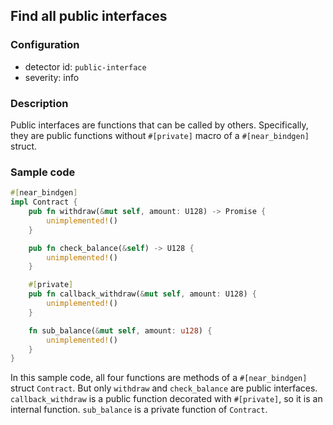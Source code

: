 ## Find all public interfaces

### Configuration

* detector id: `public-interface`
* severity: info

### Description

Public interfaces are functions that can be called by others. Specifically, they are public functions without `#[private]` macro of a `#[near_bindgen]` struct.

### Sample code

```rust
#[near_bindgen]
impl Contract {
    pub fn withdraw(&mut self, amount: U128) -> Promise {
        unimplemented!()
    }

    pub fn check_balance(&self) -> U128 {
        unimplemented!()
    }

    #[private]
    pub fn callback_withdraw(&mut self, amount: U128) {
        unimplemented!()
    }

    fn sub_balance(&mut self, amount: u128) {
        unimplemented!()
    }
}
```

In this sample code, all four functions are methods of a `#[near_bindgen]` struct `Contract`. But only `withdraw` and `check_balance` are public interfaces. `callback_withdraw` is a public function decorated with `#[private]`, so it is an internal function. `sub_balance` is a private function of `Contract`.